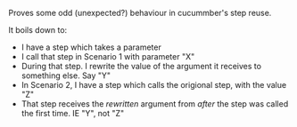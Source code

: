 Proves some odd (unexpected?) behaviour in cucummber's step reuse.

It boils down to:

* I have a step which takes a parameter
* I call that step in Scenario 1 with parameter "X"
 * During that step. I rewrite the value of the argument it receives to something else. Say "Y"
* In Scenario 2, I have a step which calls the origional step, with the value "Z"
 * That step receives the _*rewritten*_ argument from _*after*_ the step was called the first time. IE "Y", not "Z"
